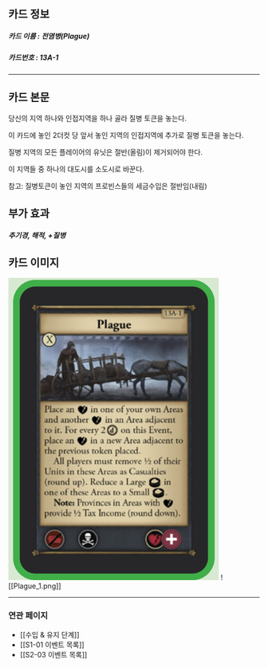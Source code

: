 ## 카드 정보
##### 카드 이름 : 전염병(Plague)
##### 카드번호  : 13A-1
---
## 카드 본문

당신의 지역 하나와 인접지역을 하나 골라 질병 토큰을 놓는다. 

이 카드에 놓인 2더컷 당 앞서 놓인 지역의 인접지역에 추가로 질병 토큰을 놓는다.

질병 지역의 모든 플레이어의 유닛은 절반(올림)이 제거되어야 한다. 

이 지역들 중 하나의 대도시를 소도시로 바꾼다.

참고: 질병토큰이 놓인 지역의 프로빈스들의 세금수입은 절반임(내림)

## 부가 효과
##### 추기경, 해적, +질병

## 카드 이미지
<img src="\Assets\Plague_1.png"/>
![[Plague_1.png]]

--- 

### 연관 페이지
- [[수입 & 유지 단계]]
- [[S1-01 이벤트 목록]]
- [[S2-03 이벤트 목록]]
